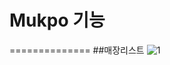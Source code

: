 # Mukpo 기능
==============
##매장리스트
![1](https://user-images.githubusercontent.com/32383284/42022245-c591b2d0-7af7-11e8-85dc-660b105aa573.png)
